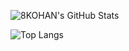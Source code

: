 ![8KOHAN's GitHub Stats](https://github-readme-stats.vercel.app/api?username=8KOHAN&show_icons=true&theme=tokyonight)

![Top Langs](https://github-readme-stats.vercel.app/api/top-langs/?username=8KOHAN&layout=compact&theme=tokyonight)
